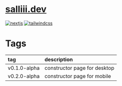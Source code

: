 # [salliii.dev](https://salliii.dev/)
[![nextjs][badge-nextjs]][url-nextjs]
[![tailwindcss][badge-tailwindcss]][url-tailwindcss]

# Tags
| tag | description |
| :-- | :---------- |
| v0.1.0-alpha | constructor page for desktop |
| v0.2.0-alpha | constructor page for mobile |

<!-- badge -->
[badge-nextjs]: https://img.shields.io/badge/next.js-000000?style=for-the-badge&logo=nextdotjs&logoColor=white
[badge-tailwindcss]: https://img.shields.io/badge/tailwindcss-%2338B2AC.svg?style=for-the-badge&logo=tailwind-css&logoColor=white

<!-- url -->
[url-nextjs]: https://nextjs.org/
[url-tailwindcss]: https://tailwindcss.com/
